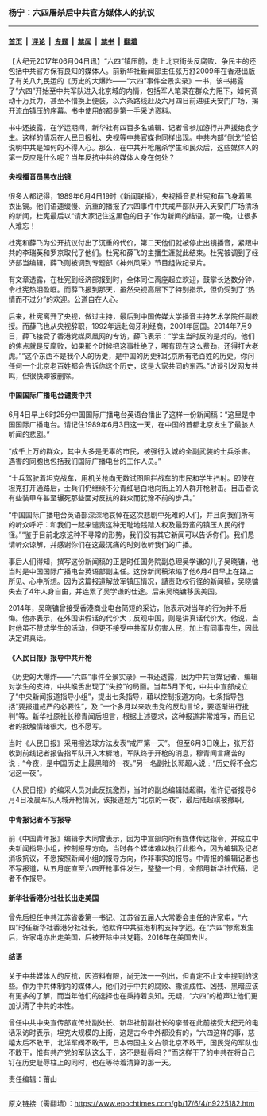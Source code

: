 ### 杨宁：六四屠杀后中共官方媒体人的抗议

---

#### [首页](../../../..?n9225182) &nbsp;|&nbsp; [评论](../../../../../epoch-comment?n9225182) &nbsp;|&nbsp; [专题](../../../../../epoch-special?n9225182) &nbsp;|&nbsp; [禁闻](../../../../../epoch-news?n9225182) &nbsp;|&nbsp; [禁书](../../../../../books?n9225182) &nbsp;|&nbsp; [翻墙](https://github.com/gfw-breaker/nogfw/blob/master/README.md?n9225182)


<div class="post_content" id="artbody" itemprop="articleBody">
 <!-- article content begin -->
 <p>
  【大纪元2017年06月04日讯】“六四”镇压前，走上北京街头反腐败、争民主的还包括中共官方保有良知的媒体人。前新华社新闻部主任张万舒2009年在香港出版了有关八九民运的《历史的大爆炸——“六四”事件全景实录》一书，该书揭露了“六四”开始至中共军队进入北京城的内情，包括军人笔录在群众力阻下，如何调动十万兵力，甚至不惜换上便装，以六条路线赶及六月四日前进驻天安门广场，揭开流血镇压的序幕。书中使用的都是第一手采访资料。
 </p>
 <p>
  书中还披露，在学运期间，新华社有四百多名编辑、记者曾参加游行并声援绝食学生。这样的情况在人民日报社、央视等中共官媒也同样出现。中共内部“倒戈”恰恰说明中共是如何的不得人心。那么，在中共开枪屠杀学生和民众后，这些媒体人的第一反应是什么呢？当年反抗中共的媒体人身在何处？
 </p>
 <h4>
  <strong>
   央视播音员黑衣出镜
  </strong>
 </h4>
 <p>
  很多人都记得，1989年6月4日19时《新闻联播》，央视播音员杜宪和薛飞身着黑衣出镜。他们语速缓慢、沉重的播报了六四事件中共戒严部队开入天安门广场清场的新闻，杜宪最后以“请大家记住这黑色的日子”作为新闻的结语。那一晚，让很多人难忘！
 </p>
 <p>
  杜宪和薛飞为公开抗议付出了沉重的代价，第二天他们就被停止出镜播音，紧跟中共的李瑞英和罗京取代了他们。杜宪和薛飞的主播生涯就此结束。杜宪被调到了经济部当编辑，薛飞则被调到专题部《神州风采》节目组做纪录片。
 </p>
 <p>
  有文章透露，在杜宪到经济部报到时，全体同仁离座起立欢迎，鼓掌长达数分钟，令杜宪热泪盈眶。而薛飞报到那天，虽然央视高层下了特别指示，但仍受到了“热情而不过分”的欢迎。公道自在人心。
 </p>
 <p>
  后来，杜宪离开了央视，做过主持，最后到中国传媒大学播音主持艺术学院任副教授。而薛飞也从央视辞职，1992年远赴匈牙利经商，2001年回国。2014年7月9日，薛飞接受了香港党媒凤凰网的专访，薛飞表示：“学生当时反的是对的，他们的焦点就是反腐败，如果那个时候把这事杜绝了，哪有现在这么费劲，还得打大老虎。”“这个东西不是我个人的历史，是中国的历史和北京所有老百姓的历史。你问任何一个北京老百姓都会告诉你这个历史，这是大家共同的东西。”访谈引发网友共鸣，但很快即被删除。
 </p>
 <h4>
  <strong>
   中国国际广播电台谴责中共
  </strong>
 </h4>
 <p>
  6月4日早上6时25分中国国际广播电台英语台播出了这样一份新闻稿：“这里是中国国际广播电台。请记住1989年6月3日这一天，在中国的首都北京发生了最骇人听闻的悲剧。”
 </p>
 <p>
  “成千上万的群众，其中大多是无辜的市民，被强行入城的全副武装的士兵杀害。遇害的同胞也包括我们国际广播电台的工作人员。”
 </p>
 <p>
  “士兵驾驶着坦克战车，用机关枪向无数试图阻拦战车的市民和学生扫射。即使在坦克打开通路后，士兵们仍继续不分青红皂白地向街上的人群开枪射击。目击者说有些装甲车甚至辗死那些面对反抗的群众而犹豫不前的步兵。”
 </p>
 <p>
  “中国国际广播电台英语部深深地哀悼在这次悲剧中死难的人们，并且向我们所有的听众呼吁：和我们一起来谴责这种无耻地践踏人权及最野蛮的镇压人民的行径。”“鉴于目前北京这种不寻常的形势，我们没有其它新闻可以告诉你们。我们恳请听众谅解，并感谢你们在这最沉痛的时刻收听我们的广播。
 </p>
 <p>
  事后人们得知，撰写这份新闻稿的正是时任国务院副总理吴学谦的儿子吴晓镛，他当时是中国国际广播电台英语部副主任。这份新闻稿浓缩了他6月4日早上在路上所见、心中所想。因为这篇报道解放军镇压情况，讉责政权行径的新闻稿，吴晓镛失去了4年人身自由，并连累了吴学谦的仕途。后来吴晓镛移民美国。
 </p>
 <p>
  2014年，吴晓镛曾接受香港商业电台简短的采访，他表示对当年的行为并不后悔。他亦表示，在外国讲假话的代价大；反观中国，则是讲真话代价大。他说，当时他虽不赞成学生的活动，但更不接受中共军队伤害人民，加上有同事丧生，因此决定讲真话。
 </p>
 <h4>
  <strong>
   《人民日报》报导中共开枪
  </strong>
 </h4>
 <p>
  《历史的大爆炸——“六四”事件全景实录》一书还透露，因为中共官媒记者、编辑对学生的支持，中共喉舌出现了“失控”的局面。当年5月下旬，中共中宣部成立了“中央新闻报道指导小组”，提出七条指导，藉以控制报道方向。七条指导包括“要报道戒严的必要性”，及 “一个多月以来攻击党的反动言论，要逐渐进行批判”等。新华社原社长穆青闻后坦言，根据上述要求，这种报道非常难写，而且记者的抵触情绪很大，也不愿写。
 </p>
 <p>
  当时《人民日报》采用擦边球方法发表“戒严第一天”。 但至6月3日晚上，张万舒收到前线记者报告指军队开入木樨地，军队终于开枪的消息，穆青闻言痛苦的说﹕“今夜，是中国历史上最黑暗的一夜。”另一名副社长郭超人说﹕“历史将不会忘记这一夜”。
 </p>
 <p>
  《人民日报》的编采人员对此反抗激烈，当时的副总编辑陆超祺，淮许记者报导6月4日凌晨军队入城开枪情况，该报道题为“北京的一夜”，最后陆超祺被撤职。
 </p>
 <h4>
  <strong>
   中青报记者不写报导
  </strong>
 </h4>
 <p>
  前《中国青年报》编辑李大同曾表示，因为中宣部向所有媒体传达指令，并成立中央新闻指导小组，控制报导方向，当时各个媒体难以执行此指令，因为编辑及记者消极抗议，不愿按照新闻小组的报导方向，作非事实的报导。中青报的编辑记者也不写报道，从五月底直至六四开枪事件发生，整整一个月，全部用新华社代稿，记者不作报导。
 </p>
 <h4>
  <strong>
   新华社香港分社社长出走美国
  </strong>
 </h4>
 <p>
  <strong>
  </strong>
  曾先后担任中共江苏省委第一书记、江苏省五届人大常委会主任的许家屯，“六四”时任新华社香港分社社长，他默许中共驻港机构支持学运。在“六四”惨案发生后，许家屯亦出走美国，后被开除中共党籍。2016年在美国去世。
 </p>
 <h4>
  <strong>
   结语
  </strong>
 </h4>
 <p>
  <strong>
  </strong>
  关于中共媒体人的反抗，因资料有限，尚无法一一列出，但肯定不止文中提到的这些。作为中共体制内的媒体人，他们对于中共的腐败、撒谎成性、凶残、黑暗应该有更多的了解，而当年他们的选择也在秉持着良知。无疑，“六四”的枪声让他们更加认清了中共的本性。
 </p>
 <p>
  曾任中共中央宣传部宣传处副处长、新华社前副社长的李普在此前接受大纪元的电话采访时表示，坦克大规模的上街，这是古今中外都没有的，“六四这样的事，慈禧太后不敢干，北洋军阀不敢干，日本帝国主义占领北京不敢干，国民党的军队也不敢干，惟有共产党的军队这么干，这不是耻辱吗？”而这样干了的中共在将自己钉在历史耻辱柱上的同时，也在等待着清算的那一天。
 </p>
 <p>
  责任编辑：莆山
 </p>
 <!-- article content end -->
 <div id="below_article_ad">
 </div>
</div>


---

原文链接（需翻墙）：https://www.epochtimes.com/gb/17/6/4/n9225182.htm